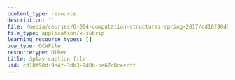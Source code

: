 ```yaml
---
content_type: resource
description: ''
file: /media/courses/6-004-computation-structures-spring-2017/cd10f90d9d4f3db37d0bbe67c8ceecff_ISaYWm8T8n4.srt
file_type: application/x-subrip
learning_resource_types: []
ocw_type: OCWFile
resourcetype: Other
title: 3play caption file
uid: cd10f90d-9d4f-3db3-7d0b-be67c8ceecff
---
```

